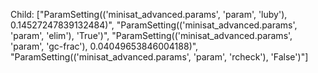 Child: ["ParamSetting(('minisat_advanced.params', 'param', 'luby'), 0.14527247839132484)", "ParamSetting(('minisat_advanced.params', 'param', 'elim'), 'True')", "ParamSetting(('minisat_advanced.params', 'param', 'gc-frac'), 0.04049653846004188)", "ParamSetting(('minisat_advanced.params', 'param', 'rcheck'), 'False')"]